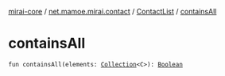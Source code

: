 [mirai-core](../../index.md) / [net.mamoe.mirai.contact](../index.md) / [ContactList](index.md) / [containsAll](./contains-all.md)

# containsAll

`fun containsAll(elements: `[`Collection`](https://kotlinlang.org/api/latest/jvm/stdlib/kotlin.collections/-collection/index.html)`<C>): `[`Boolean`](https://kotlinlang.org/api/latest/jvm/stdlib/kotlin/-boolean/index.html)